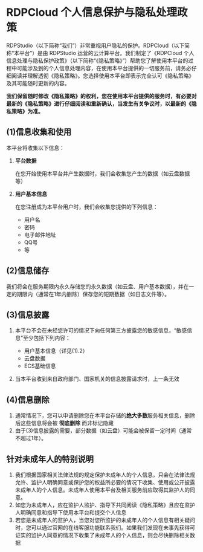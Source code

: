 # RDPCloud 个人信息保护与隐私处理政策

RDPStudio（以下简称“我们”）非常重视用户隐私的保护。RDPCloud（以下简称“本平台”）是由 RDPStudio 运营的云计算平台。我们制定了《RDPCloud 个人信息处理与隐私保护政策》（以下简称“《隐私策略》”）帮助您了解使用本平台的过程中可能涉及到的个人信息处理内容，在使用本平台提供的一切服务前，请务必仔细阅读并理解透彻《隐私策略》。您选择使用本平台即表示完全认可《隐私策略》及其可能随时更新的内容。

**我们保留随时修改《隐私策略》的权利，您在使用本平台提供的服务时，有必要对最新的《隐私策略》进行仔细阅读和重新确认，当发生有关争议时，以最新的《隐私策略》为准。**

## (1)信息收集和使用

本平台将收集以下信息：

1.  **平台数据**

    在您开始使用本平台并产生数据时，我们会收集您产生的数据（如云盘数据等）

2.  **用户基本信息**

    在您注册成为本平台用户时，我们会收集您提供的下列信息：

    *   用户名
    *   密码
    *   电子邮件地址
    *   QQ号
    *   等

## (2)信息储存

我们将会在服务期限内永久存储您的永久数据（如云盘、用户基本数据），并在一定的期限内（通常在1年内删除）保存您的短期数据（如日志文件等）。

## (3)信息披露

1.  本平台不会在未经您许可的情况下向任何第三方披露您的敏感信息，“敏感信息”至少包括下列内容：

    *   用户基本信息（详见(1).2）
    *   云盘数据
    *   ECS基础信息
2.  当本平台收到来自政府部门、国家机关的信息披露请求时，上一条无效

## (4)信息删除

1.  通常情况下，您可以申请删除您在本平台存储的**绝大多数**服务相关信息，删除后这些信息将会被 **彻底删除** 而非标记隐藏
2.  由于(3)信息披露的需要，部分数据（如云盘）可能会被保留一定时间（通常不超过1年）。

## 针对未成年人的特别说明

1.  我们根据国家相关法律法规的规定保护未成年人的个人信息，只会在法律法规允许、监护人明确同意或保护您的权益所必要的情况下收集、使用或公开披露未成年人的个人信息。未成年人使用本平台及相关服务前应取得其监护人的同意。
2.  如您为未成年人，应在监护人监护、指导下共同阅读《隐私策略》且应在监护人明确同意和指导下使用本平台和提交个人信息
3.  若您是未成年人的监护人，当您对您所监护的未成年人的个人信息有相关疑问时，您可以通过官网的在线客服功能联系我们。如果我们发现在未事先获得可证实的监护人同意的情况下收集了未成年人的个人信息，则会尽快删除相关数据
